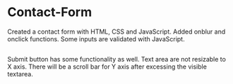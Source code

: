 # Contact-Form
Created a contact form with HTML, CSS and JavaScript. Added onblur and onclick functions. Some inputs are validated with JavaScript.


##
Submit button has some functionality as well.
Text area are not resizable to X axis. There will be a scroll bar for Y axis after excessing the visible textarea. 
